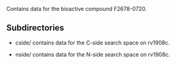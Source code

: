 Contains data for the bioactive compound F2678-0720.

## Subdirectories

- cside/ contains data for the C-side search space on rv1908c.

- nside/ contains data for the N-side search space on rv1908c.

